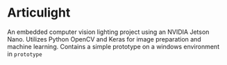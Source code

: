 # Articulight
An embedded computer vision lighting project using an NVIDIA Jetson Nano. Utilizes Python OpenCV and Keras for image preparation and machine learning. Contains a simple prototype on a windows environment in `prototype`
